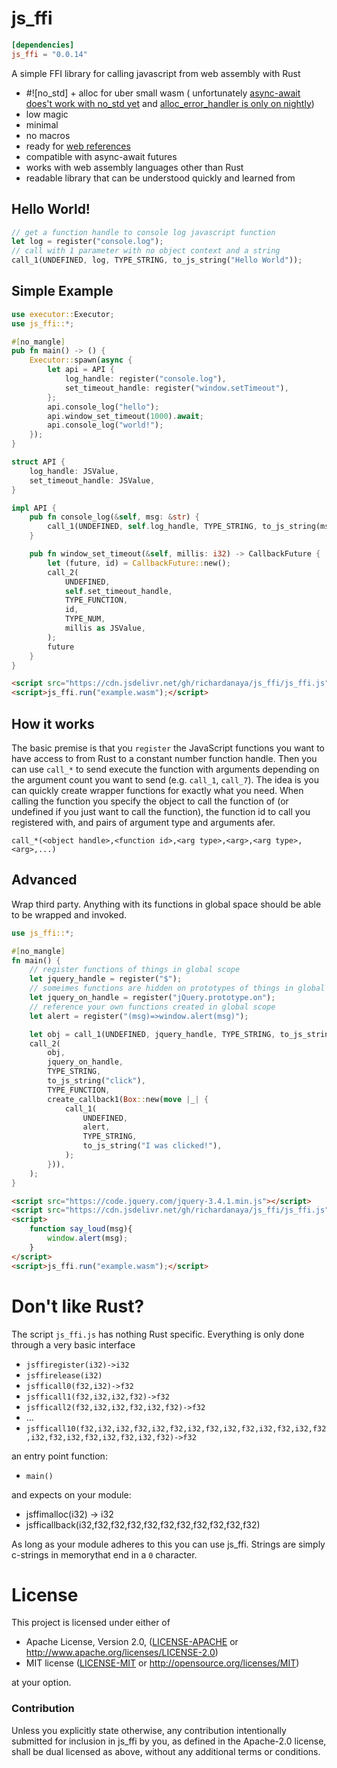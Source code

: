 # js_ffi

```toml
[dependencies]
js_ffi = "0.0.14"
```

A simple FFI library for calling javascript from web assembly with Rust
* #![no_std] + alloc for uber small wasm ( unfortunately [async-await does't work with no_std yet](https://github.com/rustasync/team/issues/42) and [alloc_error_handler is only on nightly](https://github.com/rust-lang/rust/issues/51540))
* low magic
* minimal
* no macros
* ready for [web references](https://github.com/WebAssembly/reference-types/blob/master/proposals/reference-types/Overview.md)
* compatible with async-await futures
* works with web assembly languages other than Rust
* readable library that can be understood quickly and learned from

## Hello World!

```rust
// get a function handle to console log javascript function
let log = register("console.log");
// call with 1 parameter with no object context and a string
call_1(UNDEFINED, log, TYPE_STRING, to_js_string("Hello World"));
```

## Simple Example

```rust
use executor::Executor;
use js_ffi::*;

#[no_mangle]
pub fn main() -> () {
    Executor::spawn(async {
        let api = API {
            log_handle: register("console.log"),
            set_timeout_handle: register("window.setTimeout"),
        };
        api.console_log("hello");
        api.window_set_timeout(1000).await;
        api.console_log("world!");
    });
}

struct API {
    log_handle: JSValue,
    set_timeout_handle: JSValue,
}

impl API {
    pub fn console_log(&self, msg: &str) {
        call_1(UNDEFINED, self.log_handle, TYPE_STRING, to_js_string(msg));
    }

    pub fn window_set_timeout(&self, millis: i32) -> CallbackFuture {
        let (future, id) = CallbackFuture::new();
        call_2(
            UNDEFINED,
            self.set_timeout_handle,
            TYPE_FUNCTION,
            id,
            TYPE_NUM,
            millis as JSValue,
        );
        future
    }
}
```

```html
<script src="https://cdn.jsdelivr.net/gh/richardanaya/js_ffi/js_ffi.js"></script>
<script>js_ffi.run("example.wasm");</script>
```

## How it works

The basic premise is that you `register` the JavaScript functions you want to have access to from Rust to a constant number function handle. Then you can use `call_*` to send execute the function with arguments depending on the argument count you  want to send (e.g. `call_1`, `call_7`). The idea is you can quickly create wrapper functions for exactly what you need. When calling the function you specify the object to call the function of (or undefined if you just want to call the function), the function id to call you registered with, and pairs of argument type and arguments afer.

`call_*(<object handle>,<function id>,<arg type>,<arg>,<arg type>,<arg>,...)`

## Advanced

Wrap third party. Anything with its functions in global space should be able to be wrapped and invoked.

```rust
use js_ffi::*;

#[no_mangle]
fn main() {
    // register functions of things in global scope
    let jquery_handle = register("$");
    // someimes functions are hidden on prototypes of things in global scope
    let jquery_on_handle = register("jQuery.prototype.on");
    // reference your own functions created in global scope
    let alert = register("(msg)=>window.alert(msg)");

    let obj = call_1(UNDEFINED, jquery_handle, TYPE_STRING, to_js_string("body"));
    call_2(
        obj,
        jquery_on_handle,
        TYPE_STRING,
        to_js_string("click"),
        TYPE_FUNCTION,
        create_callback1(Box::new(move |_| {
            call_1(
                UNDEFINED,
                alert,
                TYPE_STRING,
                to_js_string("I was clicked!"),
            );
        })),
    );
}
```

```html
<script src="https://code.jquery.com/jquery-3.4.1.min.js"></script>
<script src="https://cdn.jsdelivr.net/gh/richardanaya/js_ffi/js_ffi.js"></script>
<script>
    function say_loud(msg){
        window.alert(msg);
    }
</script>
<script>js_ffi.run("example.wasm");</script>
```

# Don't like Rust?

The script `js_ffi.js` has nothing Rust specific.  Everything is only done through a very basic interface

* `jsffiregister(i32)->i32`
* `jsffirelease(i32)`
* `jsfficall0(f32,i32)->f32`
* `jsfficall1(f32,i32,i32,f32)->f32`
* `jsfficall2(f32,i32,i32,f32,i32,f32)->f32`
* ...
* `jsfficall10(f32,i32,i32,f32,i32,f32,i32,f32,i32,f32,i32,f32,i32,f32,i32,f32,i32,f32,i32,f32,i32,f32)->f32`

an entry point function:

* `main()`

and expects on your module:

* jsffimalloc(i32) -> i32
* jsfficallback(i32,f32,f32,f32,f32,f32,f32,f32,f32,f32,f32)

As long as your module adheres to this you can use js_ffi. Strings are simply c-strings in memorythat end in a `0` character.

# License

This project is licensed under either of

 * Apache License, Version 2.0, ([LICENSE-APACHE](LICENSE-APACHE) or
   http://www.apache.org/licenses/LICENSE-2.0)
 * MIT license ([LICENSE-MIT](LICENSE-MIT) or
   http://opensource.org/licenses/MIT)

at your option.

### Contribution

Unless you explicitly state otherwise, any contribution intentionally submitted
for inclusion in js_ffi by you, as defined in the Apache-2.0 license, shall be
dual licensed as above, without any additional terms or conditions.
